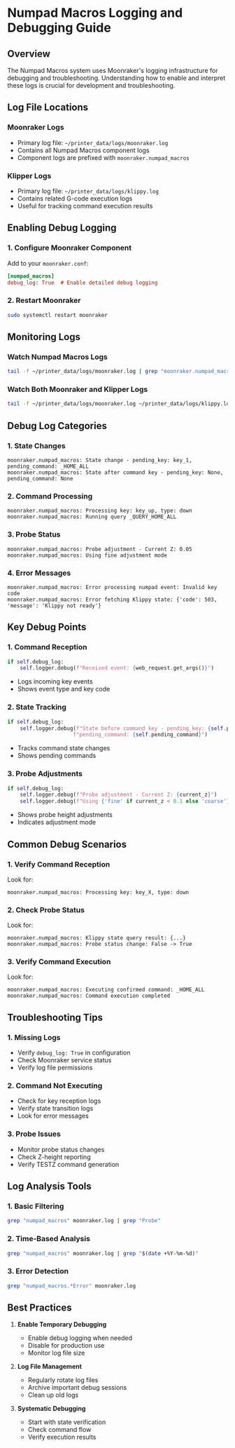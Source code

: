 # Numpad Macros Logging and Debugging Guide

## Overview
The Numpad Macros system uses Moonraker's logging infrastructure for debugging and troubleshooting. Understanding how to enable and interpret these logs is crucial for development and troubleshooting.

## Log File Locations

### Moonraker Logs
- Primary log file: `~/printer_data/logs/moonraker.log`
- Contains all Numpad Macros component logs
- Component logs are prefixed with `moonraker.numpad_macros`

### Klipper Logs
- Primary log file: `~/printer_data/logs/klippy.log`
- Contains related G-code execution logs
- Useful for tracking command execution results

## Enabling Debug Logging

### 1. Configure Moonraker Component
Add to your `moonraker.conf`:
```ini
[numpad_macros]
debug_log: True  # Enable detailed debug logging
```

### 2. Restart Moonraker
```bash
sudo systemctl restart moonraker
```

## Monitoring Logs

### Watch Numpad Macros Logs
```bash
tail -f ~/printer_data/logs/moonraker.log | grep "moonraker.numpad_macros"
```

### Watch Both Moonraker and Klipper Logs
```bash
tail -f ~/printer_data/logs/moonraker.log ~/printer_data/logs/klippy.log
```

## Debug Log Categories

### 1. State Changes
```
moonraker.numpad_macros: State change - pending_key: key_1, pending_command: _HOME_ALL
moonraker.numpad_macros: State after command key - pending_key: None, pending_command: None
```

### 2. Command Processing
```
moonraker.numpad_macros: Processing key: key_up, type: down
moonraker.numpad_macros: Running query _QUERY_HOME_ALL
```

### 3. Probe Status
```
moonraker.numpad_macros: Probe adjustment - Current Z: 0.05
moonraker.numpad_macros: Using fine adjustment mode
```

### 4. Error Messages
```
moonraker.numpad_macros: Error processing numpad event: Invalid key code
moonraker.numpad_macros: Error fetching Klippy state: {'code': 503, 'message': 'Klippy not ready'}
```

## Key Debug Points

### 1. Command Reception
```python
if self.debug_log:
    self.logger.debug(f"Received event: {web_request.get_args()}")
```
- Logs incoming key events
- Shows event type and key code

### 2. State Tracking
```python
if self.debug_log:
    self.logger.debug(f"State before command key - pending_key: {self.pending_key}, "
                     f"pending_command: {self.pending_command}")
```
- Tracks command state changes
- Shows pending commands

### 3. Probe Adjustments
```python
if self.debug_log:
    self.logger.debug(f"Probe adjustment - Current Z: {current_z}")
    self.logger.debug(f"Using {'fine' if current_z < 0.1 else 'coarse'} adjustment mode")
```
- Shows probe height adjustments
- Indicates adjustment mode

## Common Debug Scenarios

### 1. Verify Command Reception
Look for:
```
moonraker.numpad_macros: Processing key: key_X, type: down
```

### 2. Check Probe Status
Look for:
```
moonraker.numpad_macros: Klippy state query result: {...}
moonraker.numpad_macros: Probe status change: False -> True
```

### 3. Verify Command Execution
Look for:
```
moonraker.numpad_macros: Executing confirmed command: _HOME_ALL
moonraker.numpad_macros: Command execution completed
```

## Troubleshooting Tips

### 1. Missing Logs
- Verify `debug_log: True` in configuration
- Check Moonraker service status
- Verify log file permissions

### 2. Command Not Executing
- Check for key reception logs
- Verify state transition logs
- Look for error messages

### 3. Probe Issues
- Monitor probe status changes
- Check Z-height reporting
- Verify TESTZ command generation

## Log Analysis Tools

### 1. Basic Filtering
```bash
grep "numpad_macros" moonraker.log | grep "Probe"
```

### 2. Time-Based Analysis
```bash
grep "numpad_macros" moonraker.log | grep "$(date +%Y-%m-%d)"
```

### 3. Error Detection
```bash
grep "numpad_macros.*Error" moonraker.log
```

## Best Practices

1. **Enable Temporary Debugging**
   - Enable debug logging when needed
   - Disable for production use
   - Monitor log file size

2. **Log File Management**
   - Regularly rotate log files
   - Archive important debug sessions
   - Clean up old logs

3. **Systematic Debugging**
   - Start with state verification
   - Check command flow
   - Verify execution results